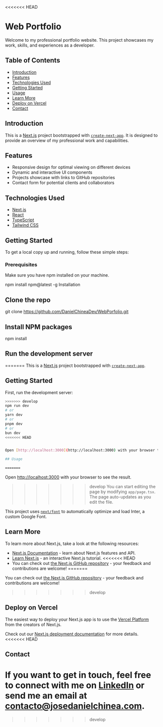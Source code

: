 <<<<<<< HEAD
# Web Portfolio

Welcome to my professional portfolio website. This project showcases my work, skills, and experiences as a developer.

## Table of Contents

- [Introduction](#introduction)
- [Features](#features)
- [Technologies Used](#technologies-used)
- [Getting Started](#getting-started)
- [Usage](#usage)
- [Learn More](#learn-more)
- [Deploy on Vercel](#deploy-on-vercel)
- [Contact](#contact)

## Introduction

This is a [Next.js](https://nextjs.org/) project bootstrapped with [`create-next-app`](https://github.com/vercel/next.js/tree/canary/packages/create-next-app). It is designed to provide an overview of my professional work and capabilities.

## Features

- Responsive design for optimal viewing on different devices
- Dynamic and interactive UI components
- Projects showcase with links to GitHub repositories
- Contact form for potential clients and collaborators

## Technologies Used

- [Next.js](https://nextjs.org/)
- [React](https://reactjs.org/)
- [TypeScript](https://www.typescriptlang.org/)
- [Tailwind CSS](https://tailwindcss.com/)

## Getting Started

To get a local copy up and running, follow these simple steps:

### Prerequisites

Make sure you have npm installed on your machine.

npm install npm@latest -g
Installation

## Clone the repo
git clone https://github.com/DanielChineaDev/WebPorfolio.git

## Install NPM packages
npm install

## Run the development server
=======
This is a [Next.js](https://nextjs.org/) project bootstrapped with [`create-next-app`](https://github.com/vercel/next.js/tree/canary/packages/create-next-app).

## Getting Started

First, run the development server:

```bash
>>>>>>> develop
npm run dev
# or
yarn dev
# or
pnpm dev
# or
bun dev
<<<<<<< HEAD


Open [http://localhost:3000](http://localhost:3000) with your browser to see the result.

## Usage

=======
```

Open [http://localhost:3000](http://localhost:3000) with your browser to see the result.

>>>>>>> develop
You can start editing the page by modifying `app/page.tsx`. The page auto-updates as you edit the file.

This project uses [`next/font`](https://nextjs.org/docs/basic-features/font-optimization) to automatically optimize and load Inter, a custom Google Font.

## Learn More

To learn more about Next.js, take a look at the following resources:

- [Next.js Documentation](https://nextjs.org/docs) - learn about Next.js features and API.
- [Learn Next.js](https://nextjs.org/learn) - an interactive Next.js tutorial.
<<<<<<< HEAD
- You can check out [the Next.js GitHub repository](https://github.com/vercel/next.js/) - your feedback and contributions are welcome!
=======

You can check out [the Next.js GitHub repository](https://github.com/vercel/next.js/) - your feedback and contributions are welcome!
>>>>>>> develop

## Deploy on Vercel

The easiest way to deploy your Next.js app is to use the [Vercel Platform](https://vercel.com/new?utm_medium=default-template&filter=next.js&utm_source=create-next-app&utm_campaign=create-next-app-readme) from the creators of Next.js.

Check out our [Next.js deployment documentation](https://nextjs.org/docs/deployment) for more details.
<<<<<<< HEAD

## Contact

If you want to get in touch, feel free to connect with me on [LinkedIn](https://www.linkedin.com/in/josedanielchinea) or send me an email at [contacto@josedanielchinea.com](mailto:contacto@josedanielchinea.com).
=======
>>>>>>> develop
